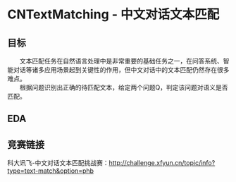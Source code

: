 # CNTextMatching - 中文对话文本匹配

## 目标
　　文本匹配任务在自然语言处理中是非常重要的基础任务之一，在问答系统、智能对话等诸多应用场景起到关键性的作用，但中文对话中的文本匹配仍然存在很多难点。  
　　根据问题识别出正确的待匹配文本，给定两个问题Q，判定该问题对语义是否匹配。

## EDA



## 竞赛链接
科大讯飞-中文对话文本匹配挑战赛：http://challenge.xfyun.cn/topic/info?type=text-match&option=phb
